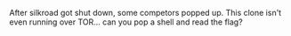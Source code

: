After silkroad got shut down, some competors popped up. 
This clone isn't even running over TOR... can you pop a shell and read the flag?
